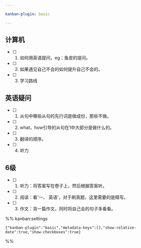 ```yaml
---

kanban-plugin: basic

---
```


## 计算机

- [ ] 1. 如何用英语提问，eg：鱼皮的提问。
- [ ] 2. 如果遇见自己不会的如何提升自己不会的。
- [ ] 3. 学习路线


## 英语疑问

- [ ] 1. 从句中哪些从句的先行词是做成份，那些不做。
- [ ] 2. what，how引导的从句在1中大部分是做什么的。
- [ ] 3. 翻译的顺序。
- [ ] 4. 听力


## 6级

- [ ] 1. 听力：将答案写在卷子上，然后根据答案听。
- [ ] 2. 阅读：看'一、 英语'，对于刷真题，这里需要的是精写。
- [ ] 3. 作文：背一篇作文，同时将自己会的句子多看看。




%% kanban:settings
```
{"kanban-plugin":"basic","metadata-keys":[],"show-relative-date":true,"show-checkboxes":true}
```
%%